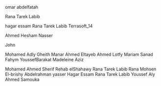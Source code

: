 

omar abdelfatah


Rana Tarek Labib


hagar essam
Rana Tarek Labib
Terrasoft_14



Ahmed Hesham Nasser

John

Mohamed Adly Gheith
Manar Ahmed Eltayeb Ahmed Lotfy
Mariam Sanad Fahym
YoussefBarakat
Madeleine Aziz

Mohamed Ahmed Sherif
Rehab elShahawy
Rana Tarek Labib
Rana Mohsen El-brishy
Abdelrahman yasser
Hagar Essam
Rana Tarek Labib
Youssef Aly
Ahmed Samouka


